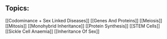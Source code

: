 ## Topics:
[[Codominance + Sex Linked Diseases]]
[[Genes And Proteins]]
[[Meiosis]]
[[Mitosis]]
[[Monohybrid Inheritance]]
[[Protein Synthesis]]
[[STEM Cells]]
[[Sickle Cell Anaemia]]
[[Inheritance Of Sex]]